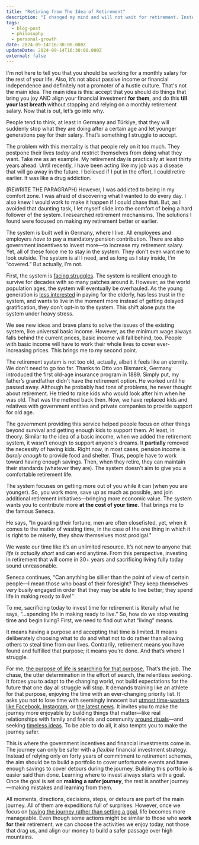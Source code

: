 ```yaml
---
title: "Retiring from The Idea of Retirement"
description: "I changed my mind and will not wait for retirement. Instead, I will focus on aligning financial investments with activities I enjoy till my last breath."
tags:
  - blog-post
  - philosophy
  - personal-growth
date: 2024-09-14T16:30:00.000Z
updateDate: 2024-09-14T16:30:00.000Z
external: false
---
```


I'm not here to tell you that you should be working for a monthly salary for the rest of your life. Also, it’s not about passive income or financial independence and definitely not a promoter of a hustle culture. That's not the main idea. The main idea is this: accept that you should do things that bring you joy AND align your financial investment **for them**, and do this **till your last breath** without stopping and relying on a monthly retirement salary. Now that is out, let’s go into why.

People tend to think, at least in Germany and Türkiye, that they will suddenly stop what they are doing after a certain age and let younger generations pay for their salary. That’s something I struggle to accept.

The problem with this mentality is that people rely on it too much. They postpone their lives *today* and restrict themselves from doing what they want. Take me as an example. My retirement day is practically at least thirty years ahead. Until recently, I have been acting like my job was a disease that will go away in the future. I believed if I put in the effort, I could retire earlier. It was like a drug addiction.

(REWRITE THE PARAGRAPH)
However, I was addicted to being in my comfort zone. I was afraid of discovering what I wanted to do every day. I also knew I would work to make it happen if I could chase that. But, as I avoided that daunting task, I let myself slide into the comfort of being a hard follower of the system. I researched retirement mechanisms. The solutions I found were focused on making my retirement better or earlier.

The system is built well in Germany, where I live. All employees and employers *have to* pay a mandatory pension contribution. There are also government incentives to invest more—to increase my retirement salary. Yet, all of these force me to stay in the system. They don't even want me to look outside. The system is all I need, and as long as I stay inside, I’m “covered.” But actually, I’m not.

First, the system is [facing struggles](https://www.dw.com/en/pension-fund-crisis-looms-in-germany-as-population-ages/a-68566053). The system is resilient enough to survive for decades with so many patches around it. However, as the world population ages, the system will eventually be overhauled. As the young generation is [less interested](https://www.pensionsage.com/pa/Research-highlights-prevalence-of-young-people-opting-out-of-pension-contributions.php) in paying for the elderly, has less trust in the system, and wants to live in the moment more instead of getting delayed gratification, they don’t opt-in to the system. This shift alone puts the system under heavy stress.

We see new ideas and brave plans to solve the issues of the existing system, like universal basic income. However, as the minimum wage always falls behind the current prices, basic income will fall behind, too. People with basic income will have to work their whole lives to cover ever-increasing prices. This brings me to my second point.

The retirement system is not too old, actually, albeit it feels like an eternity. We don't need to go too far. Thanks to Otto von Bismarck, Germany introduced the first old-age insurance program in 1889. Simply put, my father’s grandfather didn't have the retirement option. He worked until he passed away. Although he probably had tons of problems, he never thought about retirement. He tried to raise kids who would look after him when he was old. That was the method back then. Now, we have replaced kids and relatives with government entities and private companies to provide support for old age.

The government providing this service helped people focus on other things beyond survival and getting enough kids to support them. At least, in theory. Similar to the idea of a basic income, when we added the retirement system, it wasn't enough to support anyone's dreams. It **partially** removed the necessity of having kids. Right now, in most cases, pension income is *barely enough* to provide food and shelter. Thus, people have to work toward having enough savings. Then, when they retire, they can maintain their standards (whatever they are). The system doesn’t aim to give you a comfortable retirement life.

The system focuses on getting more out of you while it can (when you are younger). So, you work more, save up as much as possible, and join additional retirement initiatives—bringing more economic value. The system wants you to contribute more **at the cost of your time**. That brings me to the famous Seneca.

He says, "In guarding their fortune, men are often closefisted, yet, when it comes to the matter of wasting time, in the case of the one thing in which it is right to be miserly, they show themselves most prodigal."

We waste our time like it’s an unlimited resource. It’s not new to anyone that *life is actually short* and can end anytime. From this perspective, investing in retirement that will come in 30+ years and sacrificing living fully today sound unreasonable.

Seneca continues, “Can anything be sillier than the point of view of certain people—I mean those who boast of their foresight? They keep themselves very busily engaged in order that they may be able to live better; they spend life in making ready to live!”

To me, sacrificing today to invest time for retirement is literally what he says, “…spending life in making ready to live.” So, how do we stop wasting time and begin living? First, we need to find out what “living” means.

It means having a purpose and accepting that time is limited. It means deliberately choosing what to do and what not to do rather than allowing others to steal time from our lives. Contrarily, retirement means you have found and fulfilled that purpose; it means you’re done. And that’s where I struggle.

For me, [the purpose of life is searching for that purpose.](/on-the-purpose-of-life/) That’s the job. The chase, the utter determination in the effort of search, the relentless seeking. It forces you to adapt to the changing world, not build expectations for the future that one day all struggle will stop. It demands training like an athlete for that purpose, enjoying the time with an ever-changing priority list. It asks you not to lose time with seemingly innocent but [utmost time-wasters like Facebook, Instagram](/my-experience-living-without-social-media/), or [the latest news](/no-more-debate-with-latest-or-daily-news/). It invites you to make the journey more enjoyable by building things that matter—like real relationships with family and friends and community [around rituals](/journal/rituals-not-traditions/)—and seeking [timeless ideas](/speaking-writing-and-high-quality-ideas/). To be able to do all, it also tempts you to make the journey safer.

This is where the government incentives and financial investments come in. The journey can only be safer with a *flexible* financial investment strategy. Instead of relying only on forty years of commitment to retirement schemes, the aim should be to build a portfolio to cover unfortunate events and have enough savings to cover detours during the journey. Building this portfolio is easier said than done. Learning where to invest always starts with a goal. Once the goal is set on **making a safer journey**, the rest is another journey—making mistakes and learning from them.

All moments, directions, decisions, steps, or detours are part of the main journey. All of them are expeditions full of surprises. However, once we focus on [having the journey rather than setting a goal](/goals-and-existence/), life becomes more manageable. Even though some actions might be similar to those who **work for** their retirement, we can choose the activities we enjoy today, not those that drag us, and align our money to build a safer passage over high mountains.
